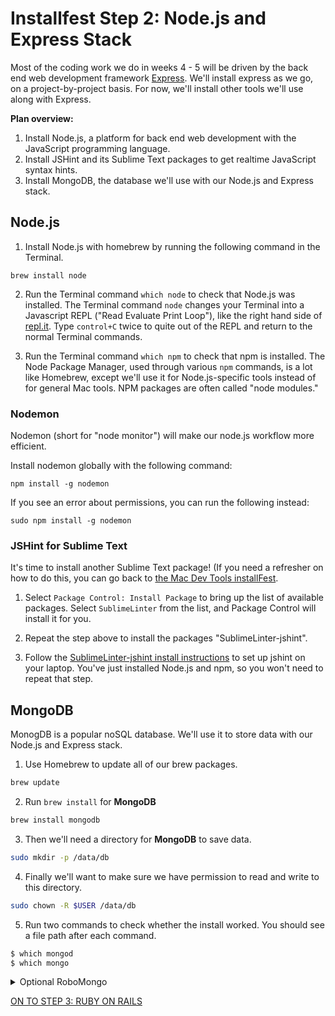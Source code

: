 # Installfest Step 2: Node.js and Express Stack

Most of the coding work we do in weeks 4 - 5 will be driven by the back end web development framework <a href="http://expressjs.com/" target="_new">Express</a>. We'll install express as we go, on a project-by-project basis. For now, we'll install other tools we'll use along with Express.

**Plan overview:**

1. Install Node.js, a platform for back end web development with the JavaScript programming language. 
2. Install JSHint and its Sublime Text packages to get realtime JavaScript syntax hints.
3. Install MongoDB, the database we'll use with our Node.js and Express stack. 

## Node.js

1. Install Node.js with homebrew by running the following command in the Terminal.

  ```
  brew install node
  ```

2. Run the Terminal command `which node` to check that Node.js was installed. The Terminal command `node` changes your Terminal into a Javascript REPL ("Read Evaluate Print Loop"), like the right hand side of <a href="http://repl.it" target="_new">repl.it</a>.  Type `control+C` twice to quite out of the REPL and return to the normal Terminal commands.

3. Run the Terminal command `which npm` to check that npm is installed. The Node Package Manager, used through various `npm` commands, is a lot like Homebrew, except we'll use it for Node.js-specific tools instead of for general Mac tools. NPM packages are often called "node modules."

### Nodemon

Nodemon (short for "node monitor") will make our node.js workflow more efficient. 

Install nodemon globally with the following command:
  
  ```
  npm install -g nodemon
  ```

If you see an error about permissions, you can run the following instead:
  
  ```
  sudo npm install -g nodemon
  ```

### JSHint for Sublime Text
It's time to install another Sublime Text package! (If you need a refresher on how to do this, you can go back to [the Mac Dev Tools installFest](https://github.com/den-wdi-1/installFest/blob/master/mac-dev-tools.md).

1. Select `Package Control: Install Package` to bring up the list of available packages.  Select `SublimeLinter` from the list, and Package Control will install it for you.

2. Repeat the step above to install the packages "SublimeLinter-jshint".

3. Follow the <a href="https://github.com/SublimeLinter/SublimeLinter-jshint" target="_new">SublimeLinter-jshint install instructions</a> to set up jshint on your laptop. You've just installed Node.js and npm, so you won't need to repeat that step.

## MongoDB

MonogDB is a popular noSQL database.  We'll use it to store data with our Node.js and Express stack. 

1. Use Homebrew to update all of our brew packages.

  ```bash
  brew update
  ```
2. Run `brew install` for **MongoDB**

  ```bash
  brew install mongodb
  ```

3. Then we'll need a directory for **MongoDB** to save data.

  ```bash
  sudo mkdir -p /data/db
  ```

4. Finally we'll want to make sure we have permission to read and write to this directory.

  ```bash
  sudo chown -R $USER /data/db
  ```

5. Run two commands to check whether the install worked. You should see a file path after each command.

  ```bash
  $ which mongod
  $ which mongo
  ```

<details>
<summary>Optional RoboMongo</summary>
## RoboMongo
__Optional__

RoboMongo is a GUI (Graphical User Interface) tool to let us see the data in our Mongo databases.

1. Go to <a href="https://robomongo.org/download" target="_new">robomongo.org</a> and download the free (community) edition.
2. Install it

</details>


[ON TO STEP 3: RUBY ON RAILS](ruby-on-rails-stack.md)
